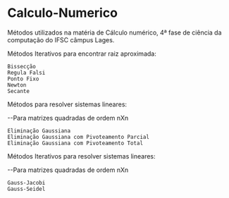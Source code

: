 # Calculo-Numerico

Métodos utilizados na matéria de Cálculo numérico, 4ª fase de ciência da computação do IFSC câmpus Lages.

  Métodos Iterativos para encontrar raiz aproximada:

    Bissecção
    Regula Falsi
    Ponto Fixo
    Newton
    Secante



Métodos para resolver sistemas lineares:

--Para matrizes quadradas de ordem nXn

	Eliminação Gaussiana
	Eliminação Gaussiana com Pivoteamento Parcial
	Eliminação Gaussiana com Pivoteamento Total



Métodos Iterativos para resolver sistemas lineares:

--Para matrizes quadradas de ordem nXn

	Gauss-Jacobi
	Gauss-Seidel
	  
